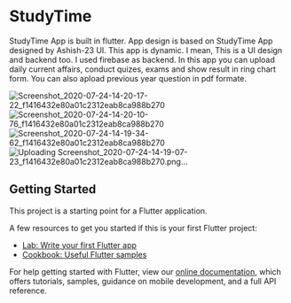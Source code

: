 # StudyTime

StudyTime App is built in flutter. App design is based on StudyTime App designed by Ashish-23 UI. This app is dynamic. I mean, This is a UI design and backend too. I used firebase as backend. In this app you can upload daily current affairs, conduct quizes, exams and show result in ring chart form. You can also apload previous year question in pdf formate.

 ![Screenshot_2020-07-24-14-20-17-22_f1416432e80a01c2312eab8ca988b270](https://user-images.githubusercontent.com/60700547/88376099-65938800-cdba-11ea-9c72-f3842b8d8380.png)
![Screenshot_2020-07-24-14-20-10-76_f1416432e80a01c2312eab8ca988b270](https://user-images.githubusercontent.com/60700547/88376241-9e336180-cdba-11ea-9354-fac052b1a81e.png)
![Screenshot_2020-07-24-14-19-34-62_f1416432e80a01c2312eab8ca988b270](https://user-images.githubusercontent.com/60700547/88376252-a25f7f00-cdba-11ea-9124-96f3d206135c.png)
![Uploading Screenshot_2020-07-24-14-19-07-23_f1416432e80a01c2312eab8ca988b270.png…]()

## Getting Started

This project is a starting point for a Flutter application.

A few resources to get you started if this is your first Flutter project:

- [Lab: Write your first Flutter app](https://flutter.dev/docs/get-started/codelab)
- [Cookbook: Useful Flutter samples](https://flutter.dev/docs/cookbook)

For help getting started with Flutter, view our
[online documentation](https://flutter.dev/docs), which offers tutorials,
samples, guidance on mobile development, and a full API reference.
